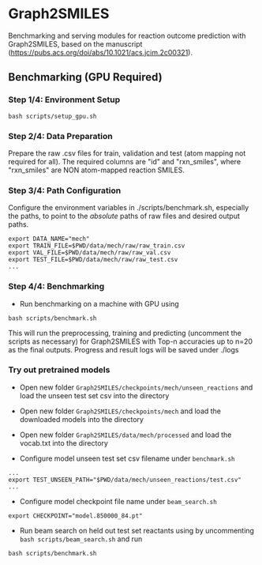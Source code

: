 # Graph2SMILES

Benchmarking and serving modules for reaction outcome prediction with Graph2SMILES, based on the manuscript (https://pubs.acs.org/doi/abs/10.1021/acs.jcim.2c00321).

## Benchmarking (GPU Required)

### Step 1/4: Environment Setup
```
bash scripts/setup_gpu.sh
```

### Step 2/4: Data Preparation

Prepare the raw .csv files for train, validation and test (atom mapping not required for all). The required columns are "id" and "rxn_smiles", where "rxn_smiles" are NON atom-mapped reaction SMILES.

### Step 3/4: Path Configuration

Configure the environment variables in ./scripts/benchmark.sh, especially the paths, to point to the *absolute* paths of raw files and desired output paths.
```
export DATA_NAME="mech"
export TRAIN_FILE=$PWD/data/mech/raw/raw_train.csv
export VAL_FILE=$PWD/data/mech/raw/raw_val.csv
export TEST_FILE=$PWD/data/mech/raw/raw_test.csv
...
```

### Step 4/4: Benchmarking

- Run benchmarking on a machine with GPU using
```
bash scripts/benchmark.sh
```
This will run the preprocessing, training and predicting (uncomment the scripts as necessary) for Graph2SMILES with Top-n accuracies up to n=20 as the final outputs. Progress and result logs will be saved under ./logs

### Try out pretrained models

- Open new folder `Graph2SMILES/checkpoints/mech/unseen_reactions` and load the unseen test set csv into the directory
- Open new folder `Graph2SMILES/checkpoints/mech` and load the downloaded models into the directory
- Open new folder `Graph2SMILES/data/mech/processed` and load the vocab.txt into the directory

- Configure model unseen test set csv filename under `benchmark.sh`
```
...
export TEST_UNSEEN_PATH="$PWD/data/mech/unseen_reactions/test.csv"
...
```

- Configure model checkpoint file name under `beam_search.sh`
```
export CHECKPOINT="model.850000_84.pt"
```

- Run beam search on held out test set reactants using by uncommenting `bash scripts/beam_search.sh` and run
```
bash scripts/benchmark.sh
```

